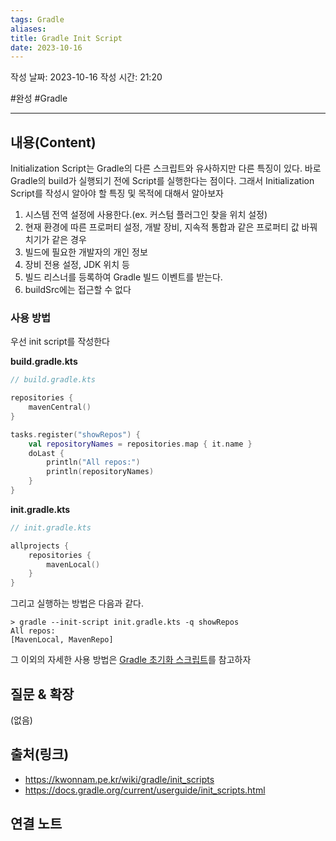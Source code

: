 ```yaml
---
tags: Gradle
aliases: 
title: Gradle Init Script
date: 2023-10-16
---
```

작성 날짜: 2023-10-16
작성 시간: 21:20

#완성 #Gradle 

----
## 내용(Content)

Initialization Script는 Gradle의 다른 스크립트와 유사하지만 다른 특징이 있다. 바로 Gradle의 build가 실행되기 전에 Script를 실행한다는 점이다. 그래서 Initialization Script를 작성시 알아야 할 특징 및 목적에 대해서 알아보자

1. 시스템 전역 설정에 사용한다.(ex. 커스텀 플러그인 찾을 위치 설정)
2. 현재 환경에 따른 프로퍼티 설정, 개발 장비, 지속적 통합과 같은 프로퍼티 값 바꿔치기가 같은 경우
3. 빌드에 필요한 개발자의 개인 정보
4. 장비 전용 설정, JDK 위치 등
5. 빌드 리스너를 등록하여 Gradle 빌드 이벤트를 받는다.
6. buildSrc에는 접근할 수 없다


### 사용 방법

우선 init script를 작성한다

**build.gradle.kts**

```kotlin
// build.gradle.kts

repositories {
    mavenCentral()
}

tasks.register("showRepos") {
    val repositoryNames = repositories.map { it.name }
    doLast {
        println("All repos:")
        println(repositoryNames)
    }
}
```

**init.gradle.kts**

```kotlin
// init.gradle.kts

allprojects {
    repositories {
        mavenLocal()
    }
}
```

그리고 실행하는 방법은 다음과 같다.

```
> gradle --init-script init.gradle.kts -q showRepos
All repos:
[MavenLocal, MavenRepo]
```

그 이외의 자세한 사용 방법은 [Gradle 초기화 스크립트](https://docs.gradle.org/current/userguide/init_scripts.html)를 참고하자
## 질문 & 확장

(없음)

## 출처(링크)
- https://kwonnam.pe.kr/wiki/gradle/init_scripts
- https://docs.gradle.org/current/userguide/init_scripts.html

## 연결 노트










